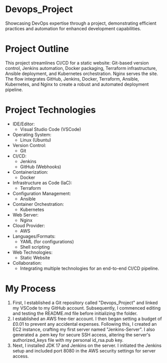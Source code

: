 # Devops_Project
Showcasing DevOps expertise through a project, demonstrating efficient practices and automation for enhanced development capabilities.

# Project Outline
This project streamlines CI/CD for a static website: Git-based version control, Jenkins automation, Docker packaging, Terraform infrastructure, Ansible deployment, and Kubernetes orchestration. Nginx serves the site. The flow integrates GitHub, Jenkins, Docker, Terraform, Ansible, Kubernetes, and Nginx to create a robust and automated deployment pipeline.

# Project Technologies
* IDE/Editor:
    * Visual Studio Code (VSCode)
* Operating System:
    * Linux (Ubuntu)
* Version Control:
    * Git
* CI/CD:
    * Jenkins
    * GitHub (Webhooks)
* Containerization:
    * Docker
* Infrastructure as Code (IaC):
    * Terraform
* Configuration Management:
    * Ansible
* Container Orchestration:
    * Kubernetes
* Web Server:
    * Nginx
* Cloud Provider:
    * AWS
* Languages/Formats:
    * YAML (for configurations)
    * Shell scripting
* Web Technologies:
    * Static Website
* Collaboration:
    * Integrating multiple technologies for an end-to-end CI/CD pipeline.
 
# My Process
1. First, I established a Git repository called "Devops_Project" and linked my VSCode to my GitHub account. Subsequently, I commenced editing and testing the README.md file before initializing the folder.
2. I established an AWS free-tier account. I then began setting a budget of £0.01 to prevent any accidental expenses. Following this, I created an EC2 instance, crafting my first server named "Jenkins-Server". I also generated a .pem key for secure SSH access, altering the server's authorized_keys file with my personal id_rsa.pub key.
3. Next, I installed JDK 17 and Jenkins on the server. I initiated the Jenkins setup and included port 8080 in the AWS security settings for server access.
